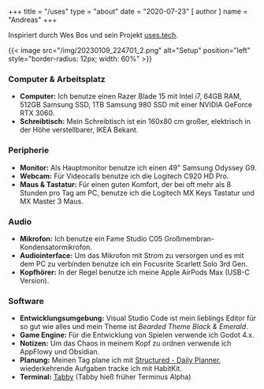 +++
title = "/uses"
type = "about"
date = "2020-07-23"
[ author ]
  name = "Andreas"
+++

Inspiriert durch Wes Bos und sein Projekt [uses.tech](https://uses.tech).

{{< image src="/img/20230109_224701_2.png" alt="Setup" position="left" style="border-radius: 12px; width: 60%" >}}

### Computer & Arbeitsplatz

- **Computer:** Ich benutze einen Razer Blade 15 mit Intel i7, 64GB RAM, 512GB Samsung SSD, 1TB Samsung 980 SSD mit einer NVIDIA GeForce RTX 3060.
- **Schreibtisch:** Mein Schreibtisch ist ein 160x80 cm großer, elektrisch in der Höhe verstellbarer, IKEA Bekant.

### Peripherie

- **Monitor:** Als Hauptmonitor benutze ich einen 49" Samsung Odyssey G9.
- **Webcam:** Für Videocalls benutze ich die Logitech C920 HD Pro.
- **Maus & Tastatur:** Für einen guten Komfort, der bei oft mehr als 8 Stunden pro Tag am PC, benutze ich die Logitech MX Keys Tastatur und MX Master 3 Maus.

### Audio

- **Mikrofon:** Ich benutze ein Fame Studio C05 Großmembran-Kondensatormikrofon.
- **Audiointerface:** Um das Mikrofon mit Strom zu versorgen und es mit dem PC zu verbinden benutze ich ein Focusrite Scarlett Solo 3rd Gen.
- **Kopfhörer:** In der Regel benutze ich meine Apple AirPods Max (USB-C Version).

### Software

- **Entwicklungsumgebung:** Visual Studio Code ist mein lieblings Editor für so gut wie alles und mein Theme ist _Bearded Theme Black & Emerald_.
- **Game Engine:** Für die Entwicklung von Spielen verwende ich Godot 4.x.
- **Notizen:** Um das Chaos in meinem Kopf zu ordnen verwende ich AppFlowy und Obsidian.
- **Planung:** Meinen Tag plane ich mit [Structured - Daily Planner](https://structured.app/), wiederkehrende Aufgaben tracke ich mit HabitKit.
- **Terminal:** [Tabby](https://tabby.sh) (Tabby hieß früher Terminus Alpha)
